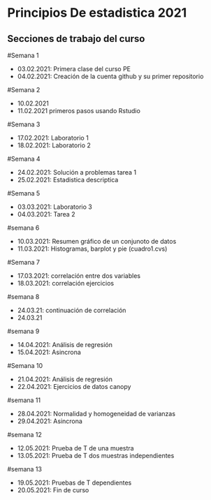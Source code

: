 # Principios De estadistica 2021



## Secciones de trabajo del curso

#Semana 1
+ 03.02.2021: Primera clase del curso PE
+ 04.02.2021: Creación de la cuenta github y su primer repositorio

#Semana 2
+  10.02.2021
+  11.02.2021  primeros pasos usando Rstudio

#Semana 3
+ 17.02.2021: Laboratorio 1
+ 18.02.2021: Laboratorio 2

#Semana 4
+ 24.02.2021: Solución a problemas tarea 1
+ 25.02.2021: Estadistica descriptica

#Semana 5
+ 03.03.2021: Laboratorio 3
+ 04.03.2021: Tarea 2

#semana 6
+ 10.03.2021: Resumen gráfico de un conjunoto de datos 
+ 11.03.2021: Histogramas, barplot y pie (cuadro1.cvs)

#Semana 7
+ 17.03.2021: correlación entre dos variables
+ 18.03.2021: correlación ejercicios

#semana 8
+ 24.03.21: continuación de correlación 
+ 24.03.21

#semana 9
+ 14.04.2021: Análisis de regresión
+ 15.04.2021: Asincrona

#Semana 10
+ 21.04.2021: Análisis de regresión
+ 22.04.2021: Ejercicios de datos canopy

#semana 11
+ 28.04.2021: Normalidad y homogeneidad de varianzas
+ 29.04.2021: Asincrona 

#semana 12
+ 12.05.2021: Prueba de T de una muestra 
+ 13.05.2021: Prueba de T dos muestras independientes 

#semana 13
+ 19.05.2021: Pruebas de T dependientes
+ 20.05.2021: Fin de curso
